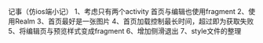 记事（仿ios端小记）
1、考虑只有两个activity 首页与编辑也使用fragment
2、使用Realm
3、首页最好是一张图片
4、首页加载控制最长时间，超过即为获取失败
5、将编辑页与预览样式变成fragment
6、增加侧滑退出
7、style文件的整理
